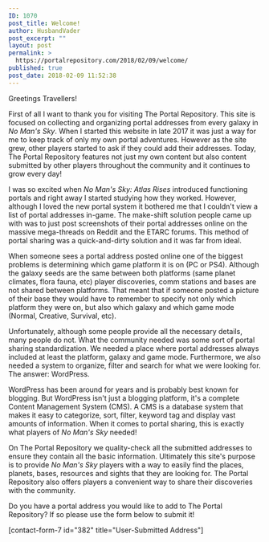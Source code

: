 ```yaml
---
ID: 1070
post_title: Welcome!
author: HusbandVader
post_excerpt: ""
layout: post
permalink: >
  https://portalrepository.com/2018/02/09/welcome/
published: true
post_date: 2018-02-09 11:52:38
---
```

Greetings Travellers!

First of all I want to thank you for visiting The Portal Repository. This site is focused on collecting and organizing portal addresses from every galaxy in <em>No Man's Sky</em>. When I started this website in late 2017 it was just a way for me to keep track of only my own portal adventures. However as the site grew, other players started to ask if they could add their addresses. Today, The Portal Repository features not just my own content but also content submitted by other players throughout the community and it continues to grow every day!

I was so excited when <em>No Man's Sky: Atlas Rises</em> introduced functioning portals and right away I started studying how they worked. However,  although I loved the new portal system it bothered me that I couldn't view a list of portal addresses in-game. The make-shift solution people came up with was to just post screenshots of their portal addresses online on the massive mega-threads on Reddit and the ETARC forums. This method of portal sharing was a quick-and-dirty solution and it was far from ideal.

When someone sees a portal address posted online one of the biggest problems is determining which game platform it is on (PC or PS4). Although the galaxy seeds are the same between both platforms (same planet climates, flora fauna, etc) player discoveries, comm stations and bases are not shared between platforms. That meant that if someone posted a picture of their base they would have to remember to specify not only which platform they were on, but also which galaxy and which game mode (Normal, Creative, Survival, etc).

Unfortunately, although some people provide all the necessary details, many people do not. What the community needed was some sort of portal sharing standardization. We needed a place where portal addresses always included at least the platform, galaxy and game mode. Furthermore, we also needed a system to organize, filter and search for what we were looking for. The answer: WordPress.

WordPress has been around for years and is probably best known for blogging. But WordPress isn't just a blogging platform, it's a complete Content Management System (CMS). A CMS is a database system that makes it easy to categorize, sort, filter, keyword tag and display vast amounts of information. When it comes to portal sharing, this is exactly what players of <em>No Man's Sky</em> needed!

On The Portal Repository we quality-check all the submitted addresses to ensure they contain all the basic information. Ultimately this site's purpose is to provide <em>No Man's Sky</em> players with a way to easily find the places, planets, bases, resources and sights that they are looking for. The Portal Repository also offers players a convenient way to share their discoveries with the community.

Do you have a portal address you would like to add to The Portal Repository? If so please use the form below to submit it!

[contact-form-7 id="382" title="User-Submitted Address"]